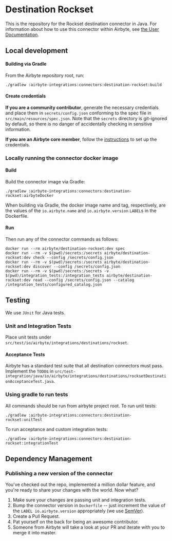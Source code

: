 # Destination Rockset

This is the repository for the Rockset destination connector in Java.
For information about how to use this connector within Airbyte, see [the User Documentation](https://docs.airbyte.com/integrations/destinations/rockset).

## Local development

#### Building via Gradle
From the Airbyte repository root, run:
```
./gradlew :airbyte-integrations:connectors:destination-rockset:build
```

#### Create credentials
**If you are a community contributor**, generate the necessary credentials and place them in `secrets/config.json` conforming to the spec file in `src/main/resources/spec.json`.
Note that the `secrets` directory is git-ignored by default, so there is no danger of accidentally checking in sensitive information.

**If you are an Airbyte core member**, follow the [instructions](https://docs.airbyte.com/contributing-to-airbyte/building-new-connector#using-credentials-in-ci) to set up the credentials.

### Locally running the connector docker image

#### Build
Build the connector image via Gradle:
```
./gradlew :airbyte-integrations:connectors:destination-rockset:airbyteDocker
```
When building via Gradle, the docker image name and tag, respectively, are the values of the `io.airbyte.name` and `io.airbyte.version` `LABEL`s in
the Dockerfile.

#### Run
Then run any of the connector commands as follows:
```
docker run --rm airbyte/destination-rockset:dev spec
docker run --rm -v $(pwd)/secrets:/secrets airbyte/destination-rockset:dev check --config /secrets/config.json
docker run --rm -v $(pwd)/secrets:/secrets airbyte/destination-rockset:dev discover --config /secrets/config.json
docker run --rm -v $(pwd)/secrets:/secrets -v $(pwd)/integration_tests:/integration_tests airbyte/destination-rockset:dev read --config /secrets/config.json --catalog /integration_tests/configured_catalog.json
```

## Testing
We use `JUnit` for Java tests.

### Unit and Integration Tests
Place unit tests under `src/test/io/airbyte/integrations/destinations/rockset`.

#### Acceptance Tests
Airbyte has a standard test suite that all destination connectors must pass. Implement the `TODO`s in
`src/test-integration/java/io/airbyte/integrations/destinations/rocksetDestinationAcceptanceTest.java`.

### Using gradle to run tests
All commands should be run from airbyte project root.
To run unit tests:
```
./gradlew :airbyte-integrations:connectors:destination-rockset:unitTest
```
To run acceptance and custom integration tests:
```
./gradlew :airbyte-integrations:connectors:destination-rockset:integrationTest
```

## Dependency Management

### Publishing a new version of the connector
You've checked out the repo, implemented a million dollar feature, and you're ready to share your changes with the world. Now what?
1. Make sure your changes are passing unit and integration tests.
1. Bump the connector version in `Dockerfile` -- just increment the value of the `LABEL io.airbyte.version` appropriately (we use [SemVer](https://semver.org/)).
1. Create a Pull Request.
1. Pat yourself on the back for being an awesome contributor.
1. Someone from Airbyte will take a look at your PR and iterate with you to merge it into master.
